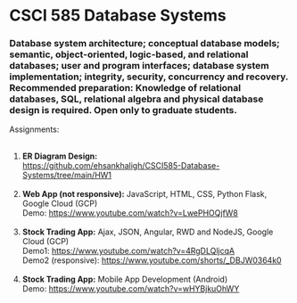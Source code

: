 # CSCI 585 Database Systems

### Database system architecture; conceptual database models; semantic, object-oriented, logic-based, and relational databases; user and program interfaces; database system implementation; integrity, security, concurrency and recovery. Recommended preparation: Knowledge of relational databases, SQL, relational algebra and physical database design is required. Open only to graduate students.


Assignments:
<br/><br/>
1) **ER Diagram Design:** <br/>https://github.com/ehsankhaligh/CSCI585-Database-Systems/tree/main/HW1<br/><br/>
3) **Web App (not responsive):** JavaScript, HTML, CSS, Python Flask, Google Cloud (GCP) <br/>Demo: https://www.youtube.com/watch?v=LwePHOQjfW8<br/><br/>
4) **Stock Trading App:** Ajax, JSON, Angular, RWD and NodeJS, Google Cloud (GCP) <br/>Demo1: https://www.youtube.com/watch?v=4RgDLQljcqA <br/>Demo2 (responsive): https://www.youtube.com/shorts/_DBJW0364k0 <br/><br/>
5) **Stock Trading App:** Mobile App Development (Android) <br>Demo: https://www.youtube.com/watch?v=wHYBjkuOhWY <br/><br/>
